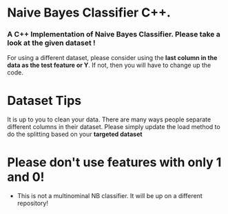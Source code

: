 # Naive Bayes Classifier C++.   

### A C++ Implementation of Naive Bayes Classifier. Please take a look at the given dataset ! ###             

For using a different dataset, please consider using the **last column in the data as the test feature or Y**. If not, then you will have to change up the code.       

# Dataset Tips      
It is up to you to clean your data. There are many ways people separate different columns in their dataset. Please simply update the load method to do the splitting based on your **targeted dataset** 

# Please don't use features with only 1 and 0! #             
  - This is not a multinominal NB classifier. It will be up on a different repository!
